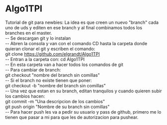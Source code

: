 # Algo1TPI

Tutorial de git para newbies:
La idea es que creen un nuevo "branch" cada uno de uds y editen en ese branch y al final combinamos todos los branches en el master.  
-- Se descargan git y lo instalan  
-- Abren la consola y van con el comando CD hasta la carpeta donde quieran clonar el git y escriben el comando:  
git clone https://github.com/elgrandt/Algo1TPI  
-- Entran a la carpeta con: cd Algo1TPI  
-- En esta carpeta van a hacer todos los comandos de git  
-- Para cambiar de branch:  
git checkout "nombre del branch sin comillas"  
-- Si el branch no existe tienen que poner:  
git checkout -b "nombre del branch sin comillas"  
-- Una vez que estan en su branch, editan tranquilos y cuando quieren subir los cambios hacen:  
git commit -m "Una descripcion de los cambios"  
git push origin "Nombre de su branch sin comillas"  
-- Para hacer push les va a pedir su usuario y pass de github, primero me lo tienen que pasar a mi para que les de autorizacion para pushear.
